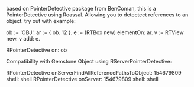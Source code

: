 based on PointerDetective package from BenComan, this is a PointerDetective using Roassal. Allowing you to detectect references to an object.
try out with example: 

ob := 'OBJ'.
ar := { ob. 12 }.
e := (RTBox new) elementOn: ar.
v := RTView new.
v add: e.

RPointerDetective on: ob

Compatibility with Gemstone Object using RServerPointerDetective:


RPointerDetective onServerFindAllReferencePathsToObject: 154679809 shell: shell
RPointerDetective onServer: 154679809 shell: shell
